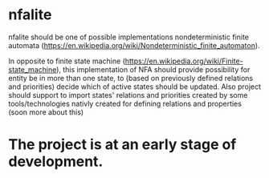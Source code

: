 # nfalite

nfalite should be one of possible implementations nondeterministic finite automata (https://en.wikipedia.org/wiki/Nondeterministic_finite_automaton).

In opposite to finite state machine (https://en.wikipedia.org/wiki/Finite-state_machine), this implementation of NFA should provide possibility for entity be in more than one state, to (based on previously defined relations and priorities) decide which of active states should be updated.
Also project should support to import states' relations and priorities created by some tools/technologies nativly created for defining relations and properties (soon more about this)

# The project is at an early stage of development.
